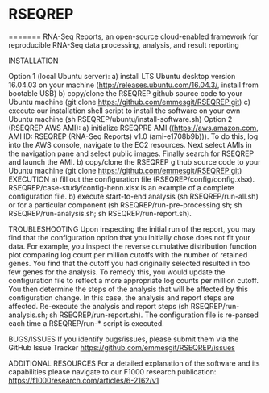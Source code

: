# RSEQREP

=======
RNA-Seq Reports, an open-source cloud-enabled framework for reproducible RNA-Seq data processing, analysis, and result reporting


INSTALLATION
 
Option 1 (local Ubuntu server): 
a)       install LTS Ubuntu desktop version 16.04.03 on your machine (http://releases.ubuntu.com/16.04.3/, install from bootable USB)
b)      copy/clone the RSEQREP github source code to your Ubuntu machine (git clone https://github.com/emmesgit/RSEQREP.git)
c)       execute our installation shell script to install the software on your own Ubuntu machine (sh RSEQREP/ubuntu/install-software.sh)
Option 2 (RSEQREP AWS AMI):
a)       initialize RSEQPRE AMI ((https://aws.amazon.com, AMI ID: RSEQREP (RNA-Seq Reports) v1.0 (ami-e1708b9b))).  To do this, log into the AWS console, navigate to the EC2 resources.  Next select AMIs in the navigation pane and select public images.  Finally search for RSEQREP and launch the AMI.
b)      copy/clone the RSEQREP github source code to your Ubuntu machine (git clone https://github.com/emmesgit/RSEQREP.git)
EXECUTION
a)       fill out the configuration file (RSEQREP/config/config.xlsx).  RSEQREP/case-study/config-henn.xlsx is an example of a complete configuration file. 
b)      execute start-to-end analysis (sh RSEQREP/run-all.sh) or for a particular component (sh RSEQREP/run-pre-processing.sh; sh RSEQREP/run-analysis.sh; sh RSEQREP/run-report.sh).
 
TROUBLESHOOTING
Upon inspecting the initial run of the report, you may find that the configuration option that you initially chose does not fit your data.  For example, you inspect the reverse cumulative distribution function plot comparing log count per million cutoffs with the number of retained genes.  You find that the cutoff you had originally selected resulted in too few genes for the analysis.  To remedy this, you would update the configuration file to reflect a more appropriate log counts per million cutoff.  You then determine the steps of the analysis that will be affected by this configuration change.  In this case, the analysis and report steps are affected.  Re-execute the analysis and report steps (sh RSEQREP/run-analysis.sh; sh RSEQREP/run-report.sh).  The configuration file is re-parsed each time a RSEQREP/run-* script is executed.
 
BUGS/ISSUES
If you identify bugs/issues, please submit them via the GitHub Issue Tracker 
https://github.com/emmesgit/RSEQREP/issues
 
ADDITIONAL RESOURCES
For a detailed explanation of the software and its capabilities please navigate to our F1000 research publication:
https://f1000research.com/articles/6-2162/v1
 

